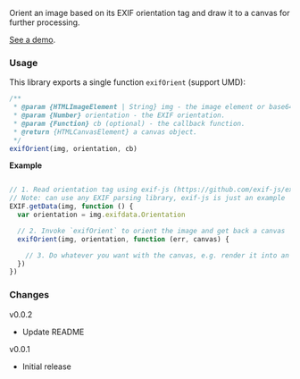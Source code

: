 Orient an image based on its EXIF orientation tag and draw it to a canvas for further processing.

[See a demo](http://rawgit.com/buunguyen/exif-orient/master/demo/index.html).

### Usage

This library exports a single function `exifOrient` (support UMD):

```js
/**
 * @param {HTMLImageElement | String} img - the image element or base64.
 * @param {Number} orientation - the EXIF orientation.
 * @param {Function} cb (optional) - the callback function.
 * @return {HTMLCanvasElement} a canvas object.
 */
exifOrient(img, orientation, cb)
```

__Example__
```js

// 1. Read orientation tag using exif-js (https://github.com/exif-js/exif-js)
// Note: can use any EXIF parsing library, exif-js is just an example
EXIF.getData(img, function () {
  var orientation = img.exifdata.Orientation

  // 2. Invoke `exifOrient` to orient the image and get back a canvas
  exifOrient(img, orientation, function (err, canvas) {

    // 3. Do whatever you want with the canvas, e.g. render it into an image
  })
})
```

### Changes

v0.0.2
* Update README

v0.0.1
* Initial release
